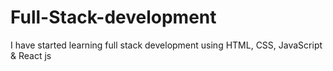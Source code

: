 # Full-Stack-development
I have started learning full stack development using HTML, CSS, JavaScript &amp; React js
